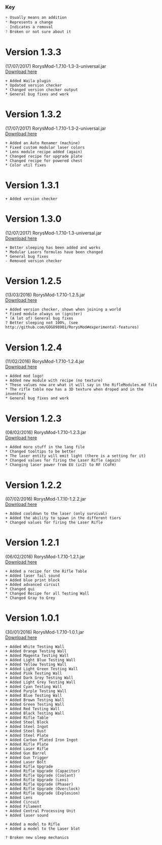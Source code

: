 ### Key

```java
+ Usually means an addition
* Represents a change
- Indicates a removal
? Broken or not sure about it
```

# Version 1.3.3
(17/07/2017) RorysMod-1.7.10-1.3-3-universal.jar<br>
[Download here](https://github.com/GOGO98901/RorysMod/releases/tag/1.3.2)

```
+ Added Waila plugin
* Updated version checker
* Changed version checker output
* General bug fixes and work
```

# Version 1.3.2
(17/07/2017) RorysMod-1.7.10-1.3-2-universal.jar<br>
[Download here](https://github.com/GOGO98901/RorysMod/releases/tag/1.3.2)

```
+ Added an Auto Renamer (machine)
* Fixed custom modular laser colors
* Lens module recipe added (again)
* Changed recipe for upgrade plate
* Changed recipe for powered chest
* Color util fixes
```

# Version 1.3.1

```
+ Added version checker
```

# Version 1.3.0

(12/07/2017) RorysMod-1.7.10-1.3-universal.jar<br>
[Download here](https://github.com/GOGO98901/RorysMod/releases/tag/1.3.0)

```
+ Better sleeping has been added and works
* Modular Lasers formulas have been changed
* General bug fixes
- Removed version checker
```

# Version 1.2.5

(13/03/2016) RorysMod-1.7.10-1.2.5.jar<br>
[Download here](https://github.com/GOGO98901/RorysMod/releases/tag/1.2.5)

```
+ Added version checker, shown when joining a world
* Fixed module always on (igniter)
* (A lot of) General bug fixes
? Better sleeping not 100%, (see http://github.com/GOGO98901/RorysMod#experimental-features)
```

# Version 1.2.4

(11/02/2016) RorysMod-1.7.10-1.2.4.jar<br>
[Download here](https://github.com/GOGO98901/RorysMod/releases/tag/1.2.4)

```
+ Added mod logo!
+ Added new module with recipe (no texture)
* These values now are what it will say in the RifleModules.md file
* The rifle table now has a 3D texture when droped and in the inventory
* General bug fixes and work
```

# Version 1.2.3

(08/02/2016) RorysMod-1.7.10-1.2.3.jar<br>
[Download here](https://github.com/GOGO98901/RorysMod/releases/tag/1.2.3)

```
+ Added more stuff in the lang file
* Changed tooltips to be better
+ The laser entity will emit light (there is a setting for it)
* Changed values for firing the Laser Rifle (again)
* Changing laser power from EU (ic2) to RF (CoFH)
```

# Version 1.2.2

(07/02/2016) RorysMod-1.7.10-1.2.2.jar<br>
[Download here](https://github.com/GOGO98901/RorysMod/releases/tag/1.2.2)

```
+ Added cooldown to the laser (only survival)
+ Added the ability to spawn in the different tiers
* Changed values for firing the Laser Rifle
```

# Version 1.2.1

(06/02/2016) RorysMod-1.7.10-1.2.1.jar<br>
[Download here](https://github.com/GOGO98901/RorysMod/releases/tag/1.2.1)

```
+ Added a recipe for the Rifle Table
+ Added laser fail sound
+ Added blue print block
+ Added advanced circuit
* Changed gui
* Changed Recipe for all Testing Wall
* Changed Gray to Grey
```

# Version 1.0.1

(30/01/2016) RorysMod-1.7.10-1.0.1.jar<br>
[Download here](https://github.com/GOGO98901/RorysMod/releases/tag/1.0.1)

```
+ Added White Testing Wall
+ Added Orange Testing Wall
+ Added Magenta Testing Wall
+ Added Light Blue Testing Wall
+ Added Yellow Testing Wall
+ Added Light Green Testing Wall
+ Added Pink Testing Wall
+ Added Dark Grey Testing Wall
+ Added Light Grey Testing Wall
+ Added Cyan Testing Wall
+ Added Purple Testing Wall
+ Added Blue Testing Wall
+ Added Brown Testing Wall
+ Added Green Testing Wall
+ Added Red Testing Wall
+ Added Black Testing Wall
+ Added Rifle Table
+ Added Steel Block
+ Added Steel Ingot
+ Added Steel Dust
+ Added Steel Plate
+ Added Carbon Plated Iron Ingot
+ Added Rifle Plate
+ Added Laser Rifle
+ Added Gun Barrel
+ Added Gun Trigger
+ Added Laser Bolt
+ Added Rifle Upgrade
+ Added Rifle Upgrade (Capacitor)
+ Added Rifle Upgrade (Coolant)
+ Added Rifle Upgrade (Lens)
+ Added Rifle Upgrade (Phaser)
+ Added Rifle Upgrade (Overclock)
+ Added Rifle Upgrade (Explosion)
+ Added Lens
+ Added Circuit
+ Added Filament
+ Added Central Processing Unit
+ Added laser sound

+ Added a model to Rifle
+ Added a model to the Laser blot

? Broken new sleep mechanics
```

